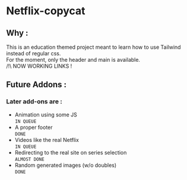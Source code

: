 # Netflix-copycat
## Why :
This is an education themed project meant to learn how to use Tailwind instead of regular css. <br>
For the moment, only the header and main is available. <br>
/!\ NOW WORKING LINKS ! <br>
## Future Addons :
 ### Later add-ons are :
 - Animation using some JS <br> `IN QUEUE`
 - A proper footer <br> `DONE`
 - Videos like the real Netflix <br> `IN QUEUE`
 - Redirecting to the real site on series selection <br> `ALMOST DONE`
 - Random generated images (w/o doubles) <br> `DONE`
